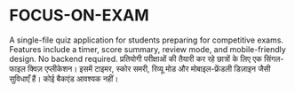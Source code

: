 # FOCUS-ON-EXAM
A single-file quiz application for students preparing for competitive exams. Features include a timer, score summary, review mode, and mobile-friendly design. No backend required.
प्रतियोगी परीक्षाओं की तैयारी कर रहे छात्रों के लिए एक सिंगल-फाइल क्विज़ एप्लीकेशन। इसमें टाइमर, स्कोर समरी, रिव्यू मोड और मोबाइल-फ्रेंडली डिज़ाइन जैसी सुविधाएँ हैं। कोई बैकएंड आवश्यक नहीं।
